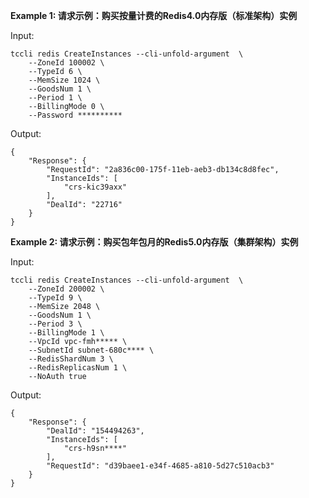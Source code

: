 **Example 1: 请求示例：购买按量计费的Redis4.0内存版（标准架构）实例**



Input: 

```
tccli redis CreateInstances --cli-unfold-argument  \
    --ZoneId 100002 \
    --TypeId 6 \
    --MemSize 1024 \
    --GoodsNum 1 \
    --Period 1 \
    --BillingMode 0 \
    --Password **********
```

Output: 
```
{
    "Response": {
        "RequestId": "2a836c00-175f-11eb-aeb3-db134c8d8fec",
        "InstanceIds": [
            "crs-kic39axx"
        ],
        "DealId": "22716"
    }
}
```

**Example 2: 请求示例：购买包年包月的Redis5.0内存版（集群架构）实例**



Input: 

```
tccli redis CreateInstances --cli-unfold-argument  \
    --ZoneId 200002 \
    --TypeId 9 \
    --MemSize 2048 \
    --GoodsNum 1 \
    --Period 3 \
    --BillingMode 1 \
    --VpcId vpc-fmh***** \
    --SubnetId subnet-680c**** \
    --RedisShardNum 3 \
    --RedisReplicasNum 1 \
    --NoAuth true
```

Output: 
```
{
    "Response": {
        "DealId": "154494263",
        "InstanceIds": [
            "crs-h9sn****"
        ],
        "RequestId": "d39baee1-e34f-4685-a810-5d27c510acb3"
    }
}
```


